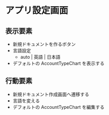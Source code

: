 # アプリ設定画面


## 表示要素

- 新規ドキュメントを作るボタン
- 言語設定
  - auto | 英語 | 日本語
- デフォルトの AccountTypeChart を表示する

## 行動要素
- 新規ドキュメント作成画面へ遷移する
- 言語を変える
- デフォルトの AccountTypeChart を編集する
